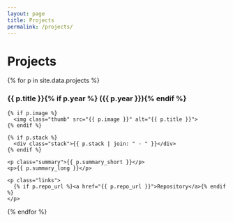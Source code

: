 ```yaml
---
layout: page
title: Projects
permalink: /projects/
---
```


# Projects

<div class="projects-grid">
{% for p in site.data.projects %}
  <article class="project">
    <h3>{{ p.title }}{% if p.year %} ({{ p.year }}){% endif %}</h3>

    {% if p.image %}
      <img class="thumb" src="{{ p.image }}" alt="{{ p.title }}">
    {% endif %}

    {% if p.stack %}
      <div class="stack">{{ p.stack | join: " · " }}</div>
    {% endif %}

    <p class="summary">{{ p.summary_short }}</p>
    <p>{{ p.summary_long }}</p>

    <p class="links">
      {% if p.repo_url %}<a href="{{ p.repo_url }}">Repository</a>{% endif %}
    </p>
  </article>
{% endfor %}
</div>
